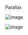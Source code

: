 Parallax

![image](https://user-images.githubusercontent.com/93346591/145462645-3bc4f11c-1ea4-4c0c-863b-89b847d56c7c.png)

![image](https://user-images.githubusercontent.com/93346591/145462677-ef8417c3-6ff0-4351-8694-e487f1639066.png)
